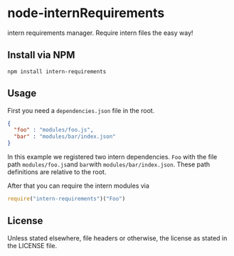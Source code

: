 node-internRequirements
=======================

intern requirements manager. Require intern files the easy way!

Install via NPM
---------------
```
npm install intern-requirements
```

Usage
-------
First you need a ```dependencies.json``` file in the root.
```json
{
  "foo" : "modules/foo.js",
  "bar" : "modules/bar/index.json"
}
```

In this example we registered two intern dependencies. ```Foo``` with
the file path ```modules/foo.js```and ```bar```with ```modules/bar/index.json```.
These path definitions are relative to the root.

After that you can require the intern modules via
```javascript 
require("intern-requirements")("Foo")
```

License
-------
Unless stated elsewhere, file headers or otherwise, the license as stated in the LICENSE file.